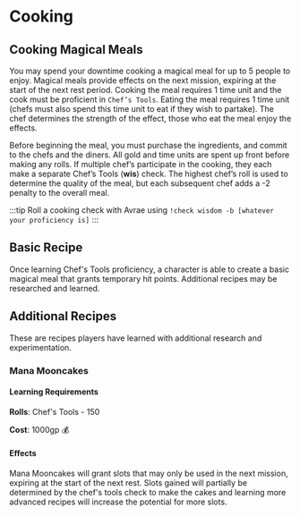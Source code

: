 # Cooking

## Cooking Magical Meals

You may spend your downtime cooking a magical meal for up to 5 people to enjoy. Magical meals provide effects on the next mission, expiring at the start of the next rest period. Cooking the meal requires 1 time unit and the cook must be proficient in `Chef’s Tools`. Eating the meal requires 1 time unit (chefs must also spend this time unit to eat if they wish to partake). The chef determines the strength of the effect, those who eat the meal enjoy the effects.

Before beginning the meal, you must purchase the ingredients, and commit to the chefs and the diners. All gold and time units are spent up front before making any rolls. If multiple chef’s participate in the cooking, they each make a separate Chef’s Tools (**wis**) check. The highest chef’s roll is used to determine the quality of the meal, but each subsequent chef adds a -2 penalty to the overall meal.

:::tip
Roll a cooking check with Avrae using `!check wisdom -b [whatever your proficiency is]`
:::

## Basic Recipe

Once learning Chef's Tools proficiency, a character is able to create a basic magical meal that grants temporary hit points. Additional recipes may be researched and learned. 

## Additional Recipes

These are recipes players have learned with additional research and experimentation.

### Mana Mooncakes

#### Learning Requirements

**Rolls**: Chef's Tools - 150

**Cost**: 1000gp 💰

#### Effects

Mana Mooncakes will grant slots that may only be used in the next mission, expiring at the start of the next rest. Slots gained will partially be determined by the chef's tools check to make the cakes and learning more advanced recipes will increase the potential for more slots.




